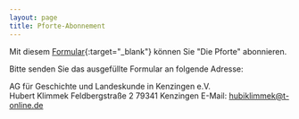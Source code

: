 ```yaml
---
layout: page
title: Pforte-Abonnement
---
```


Mit diesem
[Formular](https://drive.google.com/file/d/17ksjswpsLagk2bh-d7gFBu_FVhZLrp8G/view?usp=sharing){:target="_blank"}
können Sie "Die Pforte" abonnieren.

Bitte senden Sie das ausgefüllte Formular an folgende Adresse:

AG für Geschichte und Landeskunde in Kenzingen e.V.  
Hubert Klimmek
Feldbergstraße 2
79341 Kenzingen
E-Mail: hubiklimmek@t-online.de
